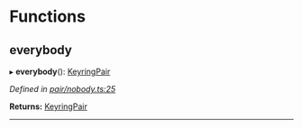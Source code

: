 

# Functions

<a id="everybody"></a>

##  everybody

▸ **everybody**(): [KeyringPair](_types_.md#keyringpair)

*Defined in [pair/nobody.ts:25](https://github.com/polkadot-js/common/blob/30bf357/packages/keyring/src/pair/nobody.ts#L25)*

**Returns:** [KeyringPair](_types_.md#keyringpair)

___

